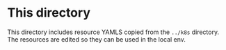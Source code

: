 # This directory
This directory includes resource YAMLS copied from the `../k8s` directory. The resources are edited so they can be used in the local env.
